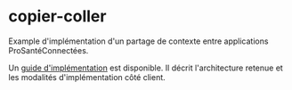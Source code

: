 # copier-coller
Example d'implémentation d'un partage de contexte entre applications ProSantéConnectées.

Un [guide d'implémentation](https://github.com/prosanteconnect/copier-coller/blob/main/Guide_d_implementation_ANS_copier_coller_v1.0.pdf) est disponible. Il décrit l'architecture retenue et les modalités d'implémentation côté client.
